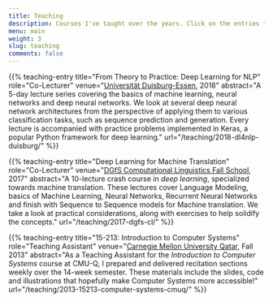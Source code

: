 ```yaml
---
title: Teaching
description: Courses I've taught over the years. Click on the entries to see more details and materials!
menu: main
weight: 3
slug: teaching
comments: false
---
```

{{% teaching-entry
	title="From Theory to Practice: Deep Learning for NLP"
	role="Co-Lecturer"
	venue="<a href='https://www.uni-due.de'>Universität Duisburg-Essen</a>, 2018"
	abstract="A 5-day lecture series covering the basics of machine learning, neural networks and deep neural networks. We look at several deep neural network architectures from the perspective of applying them to various classification tasks, such as sequence prediction and generation. Every lecture is accompanied with practice problems implemented in Keras, a popular Python framework for deep learning."
	url="/teaching/2018-dl4nlp-duisburg/"
%}}

{{% teaching-entry
	title="Deep Learning for Machine Translation"
	role="Co-Lecturer"
	venue="<a href='http://cl-fallschool2017.phil.hhu.de'>DGfS Computational Linguistics Fall School</a>, 2017"
	abstract="A 10-lecture crash course in <i>deep learning</i>, specialized towards machine translation. These lectures cover Language Modeling, basics of Machine Learning, Neural Networks, Recurrent Neural Networks and finish with Sequence to Sequence models for Machine translation. We take a look at practical considerations, along with exercises to help solidify the concepts."
	url="/teaching/2017-dgfs-cl/"
%}}

{{% teaching-entry
	title="15-213: Introduction to Computer Systems"
	role="Teaching Assistant"
	venue="<a href='https://qatar.cmu.edu'>Carnegie Mellon University Qatar</a>, Fall 2013"
	abstract="As a Teaching Assistant for the <i>Introduction to Computer Systems</i> course at CMU-Q, I prepared and delivered recitation sections weekly over the 14-week semester. These materials include the slides, code and illustrations that hopefully make Computer Systems more accessible!"
	url="/teaching/2013-15213-computer-systems-cmuq/"
%}}